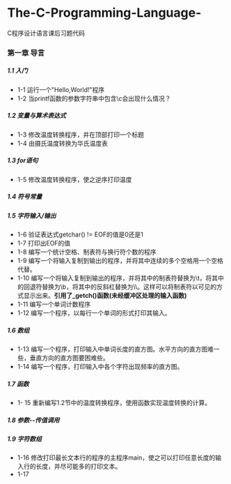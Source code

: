 # The-C-Programming-Language-
C程序设计语言课后习题代码
### 第一章 导言     
##### 1.1 入门  
* 1-1 运行一个"Hello,World!"程序   
* 1-2 当printf函数的参数字符串中包含\c会出现什么情况？  
##### 1.2 变量与算术表达式 
* 1-3 修改温度转换程序，并在顶部打印一个标题
* 1-4 由摄氏温度转换为华氏温度表
##### 1.3 for语句
* 1-5 修改温度转换程序，使之逆序打印温度
##### 1.4 符号常量
##### 1.5 字符输入/输出
* 1-6 验证表达式getchar() != EOF的值是0还是1
* 1-7 打印出EOF的值
* 1-8 编写一个统计空格、制表符与换行符个数的程序
* 1-9 编写一个将输入复制到输出的程序，并将其中连续的多个空格用一个空格代替。
* 1-10 编写一个将输入复制到输出的程序，并将其中的制表符替换为\t，将其中的回退符替换为\b，将其中的反斜杠替换为\\\。这样可以将制表符以可见的方式显示出来。**引用了_getch()函数(未经缓冲区处理的输入函数)**
* 1-11 编写一个单词计数程序
* 1-12 编写一个程序，以每行一个单词的形式打印其输入。
##### 1.6 数组
* 1-13 编写一个程序，打印输入中单词长度的直方图。水平方向的直方图难一些，垂直方向的直方图要困难些。
* 1-14 编写一个程序，打印输入中各个字符出现频率的直方图。
##### 1.7 函数
* 1- 15 重新编写1.2节中的温度转换程序，使用函数实现温度转换的计算。
##### 1.8 参数--传值调用
##### 1.9 字符数组
* 1-16 修改打印最长文本行的程序的主程序main，使之可以打印任意长度的输入行的长度，并尽可能多的打印文本。
* 1-17 